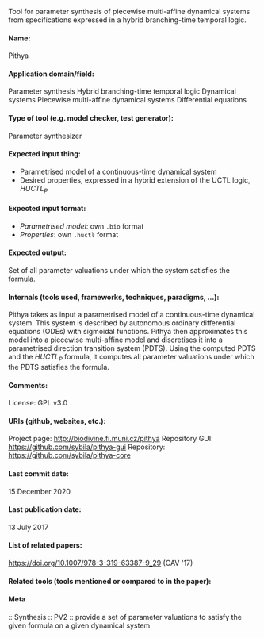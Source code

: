 Tool for parameter synthesis of piecewise multi-affine dynamical systems from specifications expressed in a hybrid branching-time temporal logic.

#### Name:
Pithya

#### Application domain/field:
Parameter synthesis
Hybrid branching-time temporal logic
Dynamical systems
Piecewise multi-affine dynamical systems
Differential equations

#### Type of tool (e.g. model checker, test generator):
Parameter synthesizer

#### Expected input thing:
- Parametrised model of a continuous-time dynamical system
- Desired properties, expressed in a hybrid extension of the UCTL logic, $HUCTL_P$

#### Expected input format:
- *Parametrised model*: own `.bio` format
- *Properties*: own `.huctl` format

#### Expected output:
Set of all parameter valuations under which the system satisfies the formula.

#### Internals (tools used, frameworks, techniques, paradigms, ...):
Pithya takes as input a parametrised model of a continuous-time dynamical system. This system is described by autonomous ordinary differential equations (ODEs) with sigmoidal functions.
Pithya then approximates this model into a piecewise multi-affine model and discretises it into a parametrised direction transition system (PDTS).
Using the computed PDTS and the $HUCTL_P$ formula, it computes all parameter valuations under which the PDTS satisfies the formula.

#### Comments:
License: GPL v3.0

#### URIs (github, websites, etc.):
Project page: http://biodivine.fi.muni.cz/pithya
Repository GUI: https://github.com/sybila/pithya-gui
Repository: https://github.com/sybila/pithya-core

#### Last commit date:
15 December 2020

#### Last publication date:
13 July 2017

#### List of related papers:
https://doi.org/10.1007/978-3-319-63387-9_29 (CAV '17)

#### Related tools (tools mentioned or compared to in the paper):

#### Meta
:: Synthesis
:: PV2 :: provide a set of parameter valuations to satisfy the given formula on a given dynamical system